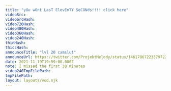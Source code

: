 ```yaml
---
title: "yOu wOnt LasT ElevEnTY SeCONds!!!! click here"
videoSrc: 
videoSrcHash: 
video720Hash: 
video480Hash: 
video360Hash: 
video240Hash: 
thinHash: 
thiccHash: 
announceTitle: "lvl 20 camslut"
announceUrl: https://twitter.com/ProjektMelody/status/1461786722337972235
date: 2021-11-19T19:59:00.000Z
note: I missed the first 30 minutes
video240TmpFilePath: 
tmpFilePath: 
layout: layouts/vod.njk
---
```

